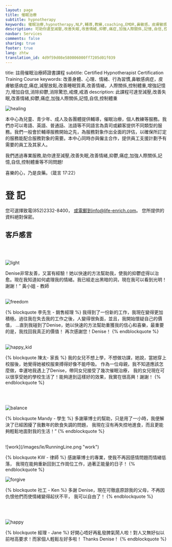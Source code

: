 ```yaml
---
layout: page
title: 催眠治療
subtitle: hypnotherapy
keywords: 催眠治療,hypnotherapy,NLP,輔導,教練,coaching,EMDR,鼻敏感，皮膚敏感,痛症,減壓放鬆,改善失眠,改善情緒，人際關係,控制體重,增加自信,消除抑鬱,戒煙,戒酒
description: 可助你達至減壓,改善失眠,改善情緒,抑鬱,痛症,加強人際關係,記憶,自信,控制體重等
navbar: Services
comments: false
sharing: true
footer: true
lang: zhtw
translation_id: 4d9f59d08e580006000ff7205d01f039
---
```


title: 註冊催眠治療師證書課程
subtitle: Certified Hypnotherapist Certification Training Course
keywords: 改善身體、心理、情緒、行為習慣,鼻敏感病症，皮膚敏感病症,痛症,減壓放鬆,改善睡眠質素,改善情緒，人際關係,控制體重,增強記憶力,增加自信,消除抑鬱,消除驚恐,戒煙,戒酒
description: 此課程可達至減壓,改善失眠,改善情緒,抑鬱,痛症,加強人際關係,記憶,自信,控制體重



![healing](/images/le/stock025.png "healing")

本中心為兒童、青少年、成人及各團體提供輔導，催眠治療，個人教練等服務。我們亦可以粵語、英語、普通話、法語等不同語言為貴司或顧客提供不同類型的服務。我們一般會於輔導服務開始之先，為服務對象作出全面的評估，以確保所訂定的服務能配合服務對象的需要。本中心同時亦與僱主合作，提供員工支援計劃予有需要的員工及其家人。

我們透過專業服務,助你達至減壓,改善失眠,改善情緒,抑鬱,痛症,加強人際關係,記憶,自信,控制體重等不同問題!

喜樂的心，乃是良藥。（箴言 17:22）

# 登 記

您可選擇致電(852)2332-8400，
或電郵到info@life-enrich.com。
您所提供的資料絕對保密。

## 客戶感言
<br>
<br>

![light](/images/le/stock044.png "light")


Denise非常友善，又富有經驗！她以快速的方法幫助我，使我的抑鬱症得以治愈。現在我知道如何處理我的情緒。我已經走出黑暗的洞，現在我可以看到光明！謝謝！” 黃小姐 - 教師
<br>
<br>

![freedom](/images/le/stock024.png "freedom")


{% blockquote 李先生 - 銷售經理 %}
  我得到了一份新的工作，我現在變得更加積極。過往我在失去我的工作之後，人變得很負面，並且，我開始懷疑自己的價值，
  ...直到我碰到了Denise，她以快速的方法幫助重獲我的信心和喜樂，最重要的是，我找回我真正的價值！
  再次感謝您！Denise！
{% endblockquote %}
<br>
<br>

![happy_kid](/images/le/stock087.png "happy_kid")


{% blockquote 陳太- 家長 %}
  我的女兒不想上學，不想做功課，她說，當她穿上校服後，她覺得她被校服束搏得好像不能呼吸。
  作為一位母親，我不知道應該怎麼做，幸運地我遇上了Denise，帶同女兒接受了幾次催眠治療，
  我的女兒現在可以很享受她的學校生活了！能夠達到這樣好的效果，我實在很高興！謝謝！
{% endblockquote %}

<br>
<br>

![balance](/images/le/images18.jpg "balance")

{% blockquote Mandy - 學生 %}
  多謝華博士的幫助，只是用了一小時，我便解決了已經困擾了我數年的飲食失調的問題，
  我現在沒有再失控地進食，而且更能夠輕鬆地面對我的生活！”
{% endblockquote %}

<br>
![work](/images/le/RunningLine.png "work")

{% blockquote KW - 律師 %}
  感謝華博士的專業，使我不再因感情問題而情緒低落，
  我現在能夠重新回到工作崗位工作，過著正能量的日子！
{% endblockquote %}
<br>

![forgive](/images/le/stock016.png "forgive")

{% blockquote 社工 - Ken %}
  多謝 Denise，現在可徹底原諒我的父母，不再因仇恨他們而使情緒變得起伏不平，
  我可以自由了！
{% endblockquote %}

<br>
<br>

![happy](/images/le/JumpUpGirl.png "happy")

{% blockquote 經理 - Jane %}
  好開心唔好再亂發脾氣鬧人啦！對人又無好似以前咁高要求！而家個人輕鬆左好多啦！ Thanks Denise！
{% endblockquote %}
